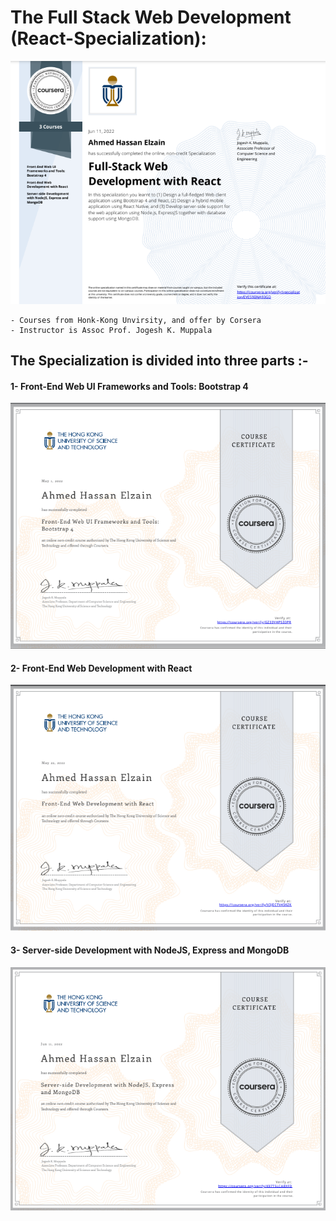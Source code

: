 # The Full Stack Web Development (React-Specialization):

!['Specilization'](/certifications/Full-stack-specilization-React-Coursera.png "Certificate")

    - Courses from Honk-Kong Unvirsity, and offer by Corsera
    - Instructor is Assoc Prof. Jogesh K. Muppala

## The Specialization is divided into three parts :-

#### 1- Front-End Web UI Frameworks and Tools: Bootstrap 4

!['Front-End Web UI Frameworks and Tools: Bootstrap 4'](/certifications/Front-End-web-UI.png "Certificate")

#### 2- Front-End Web Development with React

!['Front-End Web Development with React'](</certifications/Front-end%20Web%20Development%20with%20React%20(img).PNG> "Certificate")

#### 3- Server-side Development with NodeJS, Express and MongoDB

!['Server-side Development with NodeJS, Express and MongoDB'](/certifications/Backend-node.js%20and%20express%20-%20Coursera.png "Certificate")
